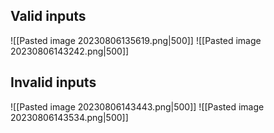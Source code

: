 ## Valid inputs
![[Pasted image 20230806135619.png|500]]
![[Pasted image 20230806143242.png|500]]
## Invalid inputs
![[Pasted image 20230806143443.png|500]]
![[Pasted image 20230806143534.png|500]]